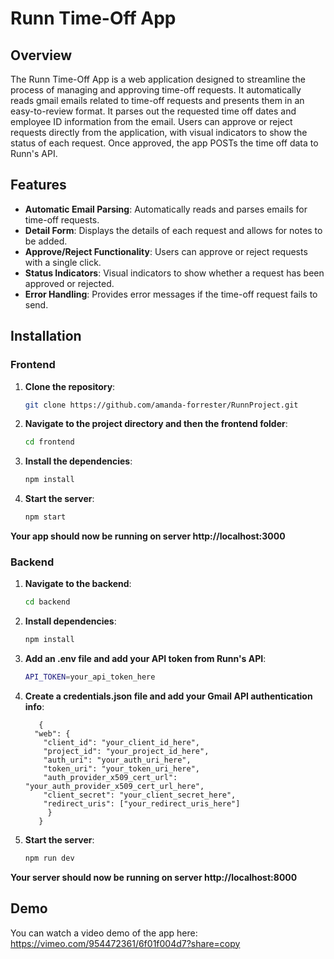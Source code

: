 # Runn Time-Off App

## Overview

The Runn Time-Off App is a web application designed to streamline the process of managing and approving time-off requests. It automatically reads gmail emails related to time-off requests and presents them in an easy-to-review format. It parses out the requested time off dates and employee ID information from the email. Users can approve or reject requests directly from the application, with visual indicators to show the status of each request. Once approved, the app POSTs the time off data to Runn's API.

## Features

- **Automatic Email Parsing**: Automatically reads and parses emails for time-off requests.
- **Detail Form**: Displays the details of each request and allows for notes to be added.
- **Approve/Reject Functionality**: Users can approve or reject requests with a single click.
- **Status Indicators**: Visual indicators to show whether a request has been approved or rejected.
- **Error Handling**: Provides error messages if the time-off request fails to send.

## Installation

### Frontend

1. **Clone the repository**:
   ```bash
   git clone https://github.com/amanda-forrester/RunnProject.git
2. **Navigate to the project directory and then the frontend folder**:
   ```bash
   cd frontend
3. **Install the dependencies**:
   ```bash
   npm install
4. **Start the server**:
   ```bash
   npm start
  **Your app should now be running on server http://localhost:3000**
### Backend
   
1. **Navigate to the backend**:
   ```bash
   cd backend
2. **Install dependencies**:
   ```bash
   npm install
3. **Add an .env file and add your API token from Runn's API**:
   ```bash
   API_TOKEN=your_api_token_here
4. **Create a credentials.json file and add your Gmail API authentication info**:
      ```
         {
        "web": {
          "client_id": "your_client_id_here",
          "project_id": "your_project_id_here",
          "auth_uri": "your_auth_uri_here",
          "token_uri": "your_token_uri_here",
          "auth_provider_x509_cert_url": "your_auth_provider_x509_cert_url_here",
          "client_secret": "your_client_secret_here",
          "redirect_uris": ["your_redirect_uris_here"]
           }
         }
      ```
6. **Start the server**:
   ```bash
   npm run dev
  **Your server should now be running on server http://localhost:8000**

## Demo

You can watch a video demo of the app here: https://vimeo.com/954472361/6f01f004d7?share=copy



